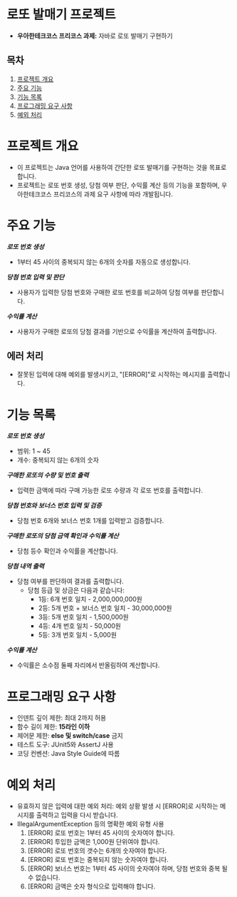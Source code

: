 # 로또 발매기 프로젝트

* **우아한테크코스 프리코스 과제:** 자바로 로또 발매기 구현하기

## 목차

1. [프로젝트 개요](#프로젝트-개요)
2. [주요 기능](#주요-기능)
3. [기능 목록](#기능-목록)
4. [프로그래밍 요구 사항](#프로그래밍-요구-사항)
5. [예외 처리](#예외-처리)

# 프로젝트 개요

* 이 프로젝트는 Java 언어를 사용하여 간단한 로또 발매기를 구현하는 것을 목표로 합니다.
* 프로젝트는 로또 번호 생성, 당첨 여부 판단, 수익률 계산 등의 기능을 포함하며, 우아한테크코스 프리코스의 과제 요구 사항에 따라 개발됩니다.

# 주요 기능
***로또 번호 생성***
* 1부터 45 사이의 중복되지 않는 6개의 숫자를 자동으로 생성합니다.

***당첨 번호 입력 및 판단***
* 사용자가 입력한 당첨 번호와 구매한 로또 번호를 비교하여 당첨 여부를 판단합니다.

***수익률 계산***
* 사용자가 구매한 로또의 당첨 결과를 기반으로 수익률을 계산하여 출력합니다.

## 에러 처리
* 잘못된 입력에 대해 예외를 발생시키고, "[ERROR]"로 시작하는 메시지를 출력합니다.

# 기능 목록
***로또 번호 생성***
* 범위: 1 ~ 45
* 개수: 중복되지 않는 6개의 숫자

***구매한 로또의 수량 및 번호 출력***
* 입력한 금액에 따라 구매 가능한 로또 수량과 각 로또 번호를 출력합니다.

***당첨 번호와 보너스 번호 입력 및 검증***
* 당첨 번호 6개와 보너스 번호 1개를 입력받고 검증합니다.

***구매한 로또의 당첨 금액 확인과 수익률 계산***
* 당첨 등수 확인과 수익률을 계산합니다.

***당첨 내역 출력***
* 당첨 여부를 판단하여 결과를 출력합니다.
  * 당첨 등급 및 상금은 다음과 같습니다:
    * 1등: 6개 번호 일치 - 2,000,000,000원
    * 2등: 5개 번호 + 보너스 번호 일치 - 30,000,000원
    * 3등: 5개 번호 일치 - 1,500,000원
    * 4등: 4개 번호 일치 - 50,000원
    * 5등: 3개 번호 일치 - 5,000원

***수익률 계산***
* 수익률은 소수점 둘째 자리에서 반올림하여 계산합니다.

# 프로그래밍 요구 사항
* 인덴트 깊이 제한: 최대 2까지 허용
* 함수 길이 제한: **15라인 이하**
* 제어문 제한: **else 및 switch/case** 금지
* 테스트 도구: JUnit5와 AssertJ 사용
* 코딩 컨벤션: Java Style Guide에 따름

# 예외 처리
* 유효하지 않은 입력에 대한 예외 처리: 예외 상황 발생 시 [ERROR]로 시작하는 메시지를 출력하고 입력을 다시 받습니다.
* IllegalArgumentException 등의 명확한 예외 유형 사용
   1. [ERROR] 로또 번호는 1부터 45 사이의 숫자여야 합니다.
   2. [ERROR] 투입한 금액은 1,000원 단위여야 합니다.
   3. [ERROR] 로또 번호의 갯수는 6개의 숫자여야 합니다.
   4. [ERROR] 로또 번호는 중복되지 않는 숫자여야 합니다.
   5. [ERROR] 보너스 번호는 1부터 45 사이의 숫자여야 하며, 당첨 번호와 중복 될 수 없습니다.
   6. [ERROR] 금액은 숫자 형식으로 입력해야 합니다.
